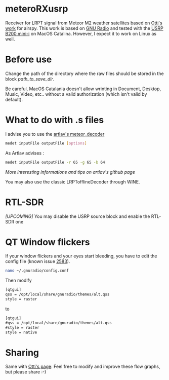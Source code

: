 # meteroRXusrp
Receiver for LRPT signal from Meteor M2 weather satellites based on [Otti's work](https://github.com/otti-soft/meteor-m2-lrpt) for airspy. This work is based on [GNU Radio](https://github.com/gnuradio/gnuradio) and tested with the [USRP B200 mini-i](https://www.ettus.com/all-products/usrp-b200mini-i/) on MacOS Catalina. However, I expect it to work on Linux as well. 

# Before use
Change the path of the directory where the raw files should be stored in the block _path_to_save_dir_.

Be careful, MacOS Catalania doesn't allow wrinting in Document, Desktop, Music, Video, etc.. without a valid authorization (which isn't valid by default). 

# What to do with .s files
I advise you to use the [artlav's meteor_decoder](https://github.com/artlav/meteor_decoder)
```bash
medet inputFile outputFile [options]
```
As Artlav advises : 
```bash
medet inputFile outputFile -r 65 -g 65 -b 64
```
_More interesting informations and tips on artlav's github page_

You may also use the classic LRPTofflineDecoder through WINE.

# RTL-SDR 
*[UPCOMING]* You may disable the USRP source block and enable the RTL-SDR one

# QT Window flickers
If your window flickers and your eyes start bleeding, you have to edit the config file (known issue [2583](https://github.com/gnuradio/gnuradio/issues/2583)).
```bash
nano ~/.gnuradio/config.conf
```
Then modify 
```txt
[qtgui]
qss = /opt/local/share/gnuradio/themes/alt.qss
style = raster
```
to
```txt
[qtgui]
#qss = /opt/local/share/gnuradio/themes/alt.qss
#style = raster
style = native
```

# Sharing
Same with [Otti's page](https://github.com/otti-soft/meteor-m2-lrpt): Feel free to modify and improve these flow graphs, but please share :-)
